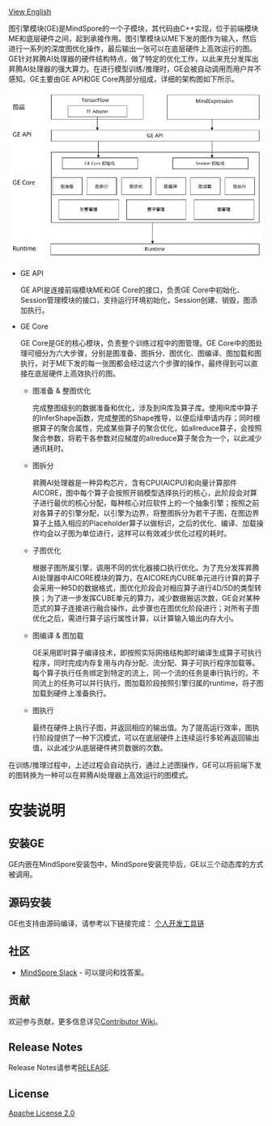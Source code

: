 [View English](./README.md)

图引擎模块(GE)是MindSpore的一个子模块，其代码由C++实现，位于前端模块ME和底层硬件之间，起到承接作用。图引擎模块以ME下发的图作为输入，然后进行一系列的深度图优化操作，最后输出一张可以在底层硬件上高效运行的图。GE针对昇腾AI处理器的硬件结构特点，做了特定的优化工作，以此来充分发挥出昇腾AI处理器的强大算力。在进行模型训练/推理时，GE会被自动调用而用户并不感知。GE主要由GE API和GE Core两部分组成，详细的架构图如下所示。

![GE_schema](docs/GE_Architecture_CN.png)

- GE API

    GE API是连接前端模块ME和GE Core的接口，负责GE Core中初始化、Session管理模块的接口，支持运行环境初始化，Session创建、销毁，图添加执行。

- GE Core

    GE Core是GE的核心模块，负责整个训练过程中的图管理。GE Core中的图处理可细分为六大步骤，分别是图准备、图拆分、图优化、图编译、图加载和图执行，对于ME下发的每一张图都会经过这六个步骤的操作，最终得到可以直接在底层硬件上高效执行的图。

    - 图准备 & 整图优化

      完成整图级别的数据准备和优化，涉及到IR库及算子库。使用IR库中算子的InferShape函数，完成整图的Shape推导，以便后续申请内存；同时根据算子的聚合属性，完成某些算子的聚合优化，如allreduce算子，会按照聚合参数，将若干各参数对应梯度的allreduce算子聚合为一个，以此减少通讯耗时。

    - 图拆分

      昇腾AI处理器是一种异构芯片，含有CPU(AICPU)和向量计算部件AICORE，图中每个算子会按照开销模型选择执行的核心，此阶段会对算子进行最优的核心分配，每种核心对应软件上的一个抽象引擎；按照之前对各算子的引擎分配，以引擎为边界，将整图拆分为若干子图，在图边界算子上插入相应的Placeholder算子以做标识，之后的优化、编译、加载操作均会以子图为单位进行，这样可以有效减少优化过程的耗时。

    - 子图优化

      根据子图所属引擎，调用不同的优化器接口执行优化。为了充分发挥昇腾AI处理器中AICORE模块的算力，在AICORE内CUBE单元进行计算的算子会采用一种5D的数据格式，图优化阶段会对相应算子进行4D/5D的类型转换；为了进一步发挥CUBE单元的算力，减少数据搬运次数，GE会对某种范式的算子连接进行融合操作，此步骤也在图优化阶段进行；对所有子图优化之后，需进行算子运行属性计算，以计算输入输出内存大小。
	
    - 图编译 & 图加载

      GE采用即时算子编译技术，即按照实际网络结构即时编译生成算子可执行程序，同时完成内存复用与内存分配、流分配、算子可执行程序加载等。每个算子执行任务绑定到特定的流上，同一个流的任务是串行执行的，不同流上的任务可以并行执行。图加载阶段按照引擎归属的runtime，将子图加载到硬件上准备执行。

    - 图执行

      最终在硬件上执行子图，并返回相应的输出值。为了提高运行效率，图执行阶段提供了一种下沉模式，可以在底层硬件上连续运行多轮再返回输出值，以此减少从底层硬件拷贝数据的次数。

在训练/推理过程中，上述过程会自动执行，通过上述图操作，GE可以将前端下发的图转换为一种可以在昇腾AI处理器上高效运行的图模式。

# 安装说明

## 安装GE

GE内嵌在MindSpore安装包中，MindSpore安装完毕后，GE以三个动态库的方式被调用。

## 源码安装

GE也支持由源码编译，请参考以下链接完成：
[个人开发工具链](https://gitee.com/mindspore/graphengine/blob/master/scripts/readme.md)

## 社区

- [MindSpore Slack](https://join.slack.com/t/mindspore/shared_invite/enQtOTcwMTIxMDI3NjM0LTNkMWM2MzI5NjIyZWU5ZWQ5M2EwMTQ5MWNiYzMxOGM4OWFhZjI4M2E5OGI2YTg3ODU1ODE2Njg1MThiNWI3YmQ) - 可以提问和找答案。

## 贡献

欢迎参与贡献，更多信息详见[Contributor Wiki](https://gitee.com/mindspore/mindspore/blob/master/CONTRIBUTING.md)。

## Release Notes

Release Notes请参考[RELEASE](RELEASE.md).

## License

[Apache License 2.0](LICENSE)
